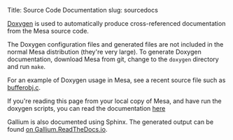 Title: Source Code Documentation
slug: sourcedocs

[Doxygen][1]
is used to automatically
produce cross-referenced documentation from the Mesa source code.

The Doxygen configuration files and generated files are not included
in the normal Mesa distribution (they're very large).
To generate Doxygen documentation, download Mesa from git, change to
the ```doxygen``` directory and run ```make```.

For an example of Doxygen usage in Mesa, see a recent source file
such as [bufferobj.c][2].

If you're reading this page from your local copy of Mesa, and have
run the doxygen scripts, you can read the documentation
[here][3]

Gallium is also documented using Sphinx. The generated output can be found
[on Gallium.ReadTheDocs.io][4].

[1]: http://www.doxygen.org
[2]: https://cgit.freedesktop.org/mesa/mesa/tree/src/mesa/main/bufferobj.c
[3]: ../doxygen/main/index.html
[4]: https://gallium.readthedocs.io